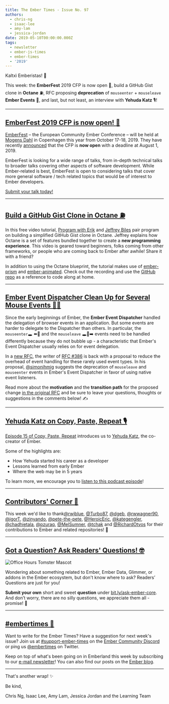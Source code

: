 ```yaml
---
title: The Ember Times - Issue No. 97
authors:
  - chris-ng
  - isaac-lee
  - amy-lam
  - jessica-jordan
date: 2019-05-10T00:00:00.000Z
tags:
  - newsletter
  - ember-js-times
  - ember-times
  - '2019'
---
```



Kaltxì Emberistas! 🐹

This week: the **EmberFest** 2019 CFP is now open 📝, build a GitHub Gist clone in **Octane** ⛽️,
RFC proposing **deprecation** of `mouseenter` + `mouseleave` **Ember Events** 🐁, and last, but not least, an interview with **Yehuda Katz** 🎙️!

---

## [EmberFest 2019 CFP is now open! 📝](https://cfp.emberfest.eu)

[EmberFest](https://emberfest.eu/) – the European Community Ember Conference – will be held at [Mogens Dahl](https://mogensdahl.dk) in Copenhagen this year from October 17-18, 2019. They have recently [announced](https://twitter.com/EmberFest/status/1125441719921717251) that the CFP is **now open** with a deadline at August 1, 2019.

EmberFest is looking for a wide range of talks, from in-depth technical talks to broader talks covering other aspects of software development. While Ember-related is best, EmberFest is open to considering talks that cover more general software / tech related topics that would be of interest to Ember developers.

[Submit your talk today!](https://cfp.emberfest.eu/events/emberfest-2019)

---

## [Build a GitHub Gist Clone in Octane ⛽️](https://www.youtube.com/watch?v=_JfNuppX1n8)

In this free video tutorial, [Program with Erik](https://www.youtube.com/channel/UCshZ3rdoCLjDYuTR_RBubzw) and [Jeffrey Biles](https://courses.happyprogrammer.net/) pair program on building a simplified GitHub Gist clone in Octane. Jeffrey explains how Octane is a set of features bundled together to create a **new programming experience**. This video is geared toward beginners, folks coming from other frameworks, or people who are coming back to Ember after awhile! Share it with a friend?

In addition to using the Octane blueprint, the tutorial makes use of [ember-prism](https://github.com/shipshapecode/ember-prism) and [ember-animated](https://github.com/ember-animation/ember-animated). Check out the recording and use the [GitHub repo](https://github.com/ErikCH/octane-example) as a reference to code along at home.

---

## [Ember Event Dispatcher Clean Up for Several Mouse Events 🐁💥](https://github.com/emberjs/rfcs/pull/486)

Since the early beginnings of Ember, the **Ember Event Dispatcher** handled the delegation of browser events in an application.
But some events are harder to delegate to the Dispatcher than others. In particular, the `mouseenter`🕳 ⬅️🐁 and the `mouseleave` 🕳🐁➡️ events need to be handled differently because they do not bubble up - a characteristic that Ember's Event Dispatcher usually relies on for event delegation.

In a [new RFC](https://github.com/simonihmig/rfcs/blob/deprecate-mouseenter/text/0486-deprecate-mouseenter.md), the writer of [RFC #386](https://emberjs.github.io/rfcs/0386-remove-jquery.html) is back with a proposal to reduce the overhead of event handling for these rarely used event types.
In his proposal, [@simonihmig](https://github.com/simonihmig) suggests the deprecation of `mouseleave` and `mouseenter` events in Ember's Event Dispatcher in favor of using native event listeners.

Read more about the **motivation** and the **transition path** for the proposed change [in the original RFC](https://github.com/emberjs/rfcs/pull/486) and be sure to leave your questions, thoughts or suggestions in the comments below! ✍️

---

## [Yehuda Katz on Copy, Paste, Repeat 🎙️](https://copypasterepeat.simplecast.fm/4460c8fc)

[Episode 15 of Copy, Paste, Repeat](https://copypasterepeat.simplecast.fm/4460c8fc) introduces us to [Yehuda Katz](https://github.com/wycats), the co-creator of Ember.

Some of the highlights are:

- How Yehuda started his career as a developer
- Lessons learned from early Ember
- Where the web may be in 5 years

To learn more, we encourage you to [listen to this podcast episode](https://copypasterepeat.simplecast.fm/4460c8fc)!

---

## [Contributors' Corner 👏](https://guides.emberjs.com/release/contributing/repositories/)

<p>This week we'd like to thank<a href="https://github.com/rwjblue" target="gh-user">@rwjblue</a>, <a href="https://github.com/Turbo87" target="gh-user">@Turbo87</a>, <a href="https://github.com/dgeb" target="gh-user">@dgeb</a>, <a href="https://github.com/rwwagner90" target="gh-user">@rwwagner90</a>, <a href="https://github.com/igorT" target="gh-user">@igorT</a>, <a href="https://github.com/zinyando" target="gh-user">@zinyando</a>, <a href="https://github.com/pete-the-pete" target="gh-user">@pete-the-pete</a>, <a href="https://github.com/HeroicEric" target="gh-user">@HeroicEric</a>, <a href="https://github.com/kategengler" target="gh-user">@kategengler</a>, <a href="https://github.com/chadhietala" target="gh-user">@chadhietala</a>, <a href="https://github.com/pzuraq" target="gh-user">@pzuraq</a>, <a href="https://github.com/MelSumner" target="gh-user">@MelSumner</a>, <a href="https://github.com/tchak" target="gh-user">@tchak</a> and <a href="https://github.com/RichardOtvos" target="gh-user">@RichardOtvos</a> for their contributions to Ember and related repositories! 💖</p>

---

## [Got a Question? Ask Readers' Questions! 🤓](https://docs.google.com/forms/d/e/1FAIpQLScqu7Lw_9cIkRtAiXKitgkAo4xX_pV1pdCfMJgIr6Py1V-9Og/viewform)

<div class="blog-row">
  <img class="float-right small transparent padded" alt="Office Hours Tomster Mascot" title="Readers' Questions" src="/images/tomsters/officehours.png" />

  <p>Wondering about something related to Ember, Ember Data, Glimmer, or addons in the Ember ecosystem, but don't know where to ask? Readers’ Questions are just for you!</p>

<p><strong>Submit your own</strong> short and sweet <strong>question</strong> under <a href="https://bit.ly/ask-ember-core" target="rq">bit.ly/ask-ember-core</a>. And don’t worry, there are no silly questions, we appreciate them all - promise! 🤞</p>

</div>

---

## [#embertimes 📰](https://blog.emberjs.com/tags/newsletter.html)

Want to write for the Ember Times? Have a suggestion for next week's issue? Join us at [#support-ember-times](https://discordapp.com/channels/480462759797063690/485450546887786506) on the [Ember Community Discord](https://discordapp.com/invite/zT3asNS) or ping us [@embertimes](https://twitter.com/embertimes) on Twitter.

Keep on top of what's been going on in Emberland this week by subscribing to our [e-mail newsletter](https://the-emberjs-times.ongoodbits.com/)! You can also find our posts on the [Ember blog](https://emberjs.com/blog/tags/newsletter.html).

---

That's another wrap! ✨

Be kind,

Chris Ng, Isaac Lee, Amy Lam, Jessica Jordan and the Learning Team
